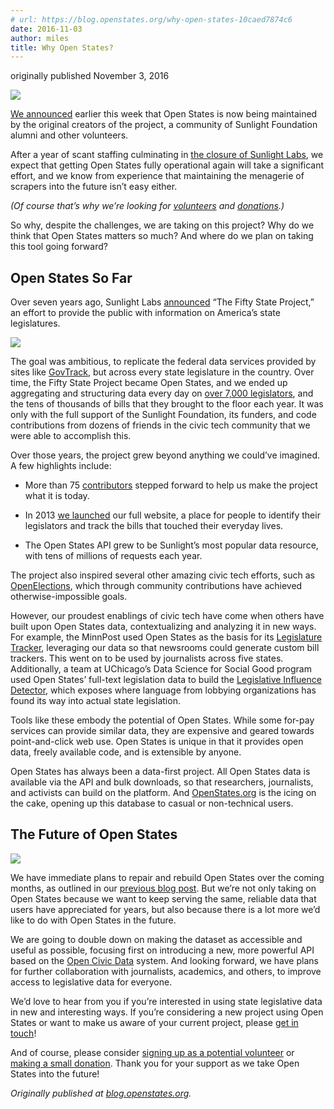 ```yaml
---
# url: https://blog.openstates.org/why-open-states-10caed7874c6
date: 2016-11-03
author: miles
title: Why Open States?
---
```


originally published November 3, 2016

![](https://cdn-images-1.medium.com/max/2000/0*S0A5VNUJVsR7Yg75.png)

[We announced](https://blog.openstates.org/post/adopting-open-states/) earlier this week that Open States is now being maintained by the original creators of the project, a community of Sunlight Foundation alumni and other volunteers.

After a year of scant staffing culminating in [the closure of Sunlight Labs](https://sunlightfoundation.com/blog/2016/09/20/statement-from-sunlight-foundations-board-chairman/), we expect that getting Open States fully operational again will take a significant effort, and we know from experience that maintaining the menagerie of scrapers into the future isn’t easy either.

*(Of course that’s why we’re looking for [volunteers](https://docs.google.com/forms/d/e/1FAIpQLSfMDjoVoKxSOciIiqE3Ofxgn-caFGCxicFO2LwyWAK8zdXyhg/viewform) and [donations](https://generosity.com/fundraisers/open-states-general-support-fund).)*

So why, despite the challenges, we are taking on this project? Why do we think that Open States matters so much? And where do we plan on taking this tool going forward?

## Open States So Far

Over seven years ago, Sunlight Labs [announced](https://sunlightfoundation.com/blog/2009/02/26/fifty-state-project/) “The Fifty State Project,” an effort to provide the public with information on America’s state legislatures.

![](https://cdn-images-1.medium.com/max/2000/0*JqYoE_F3L4MYM2-o.png)

The goal was ambitious, to replicate the federal data services provided by sites like [GovTrack](https://govtrack.us/), but across every state legislature in the country. Over time, the Fifty State Project became Open States, and we ended up aggregating and structuring data every day on [over 7,000 legislators](http://www.ncsl.org/research/about-state-legislatures/number-of-legislators-and-length-of-terms.aspx), and the tens of thousands of bills that they brought to the floor each year. It was only with the full support of the Sunlight Foundation, its funders, and code contributions from dozens of friends in the civic tech community that we were able to accomplish this.

Over those years, the project grew beyond anything we could’ve imagined. A few highlights include:

* More than 75 [contributors](https://github.com/openstates/openstates/graphs/contributors) stepped forward to help us make the project what it is today.

* In 2013 [we launched](https://www.youtube.com/watch?v=lHKbMg1tPsg) our full website, a place for people to identify their legislators and track the bills that touched their everyday lives.

* The Open States API grew to be Sunlight’s most popular data resource, with tens of millions of requests each year.

The project also inspired several other amazing civic tech efforts, such as [OpenElections](http://openelections.net/faq/), which through community contributions have achieved otherwise-impossible goals.

However, our proudest enablings of civic tech have come when others have built upon Open States data, contextualizing and analyzing it in new ways. For example, the MinnPost used Open States as the basis for its [Legislature Tracker](http://code.minnpost.com/legislature-tracker/), leveraging our data so that newsrooms could generate custom bill trackers. This went on to be used by journalists across five states. Additionally, a team at UChicago’s Data Science for Social Good program used Open States’ full-text legislation data to build the [Legislative Influence Detector](https://dssg.uchicago.edu/lid/), which exposes where language from lobbying organizations has found its way into actual state legislation.

Tools like these embody the potential of Open States. While some for-pay services can provide similar data, they are expensive and geared towards point-and-click web use. Open States is unique in that it provides open data, freely available code, and is extensible by anyone.

Open States has always been a data-first project. All Open States data is available via the API and bulk downloads, so that researchers, journalists, and activists can build on the platform. And [OpenStates.org](http://openstates.org/) is the icing on the cake, opening up this database to casual or non-technical users.

## The Future of Open States

![](https://cdn-images-1.medium.com/max/2000/0*S0A5VNUJVsR7Yg75.png)

We have immediate plans to repair and rebuild Open States over the coming months, as outlined in our [previous blog post](https://blog.openstates.org/post/adopting-open-states/). But we’re not only taking on Open States because we want to keep serving the same, reliable data that users have appreciated for years, but also because there is a lot more we’d like to do with Open States in the future.

We are going to double down on making the dataset as accessible and useful as possible, focusing first on introducing a new, more powerful API based on the [Open Civic Data](https://opencivicdata.org/) system. And looking forward, we have plans for further collaboration with journalists, academics, and others, to improve access to legislative data for everyone.

We’d love to hear from you if you’re interested in using state legislative data in new and interesting ways. If you’re considering a new project using Open States or want to make us aware of your current project, please [get in touch](mailto:contact@openstates.org)!

And of course, please consider [signing up as a potential volunteer](https://docs.google.com/forms/d/e/1FAIpQLSfMDjoVoKxSOciIiqE3Ofxgn-caFGCxicFO2LwyWAK8zdXyhg/viewform) or [making a small donation](https://generosity.com/fundraisers/open-states-general-support-fund). Thank you for your support as we take Open States into the future!

*Originally published at [blog.openstates.org](https://blog.openstates.org/post/why-open-states-matters/).*
